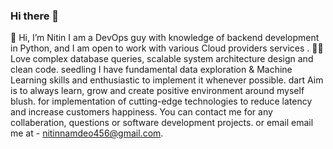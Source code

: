 ### Hi there 👋

<!--
**Vortexdude/vortexdude** is a ✨ _special_ ✨ repository because its `README.md` (this file) appears on your GitHub profile.

Here are some ideas to get you started:

- 🔭 I’m currently working on ...
- 🌱 I’m currently learning ...
- 👯 I’m looking to collaborate on ...
- 🤔 I’m looking for help with ...
- 💬 Ask me about ...
- 📫 How to reach me: ...
- 😄 Pronouns: ...
- ⚡ Fun fact: ...
-->

👋 Hi, I’m Nitin
 I am a DevOps guy with knowledge of backend development in Python, and I am open to work with various Cloud providers services .
🫶🏻 Love complex database queries, scalable system architecture design and clean code.
seedling I have fundamental data exploration & Machine Learning skills and enthusiastic to implement it whenever possible.
dart Aim is to always learn, grow and create positive environment around myself blush.
for implementation of cutting-edge technologies to reduce latency and increase customers happiness.
 You can contact me for any collaberation, questions or software development projects.
or email email me at - nitinnamdeo456@gmail.com.
